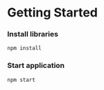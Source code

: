 # Getting Started

### Install libraries

`npm install`

### Start application

`npm start`
 
 
 
  
 
